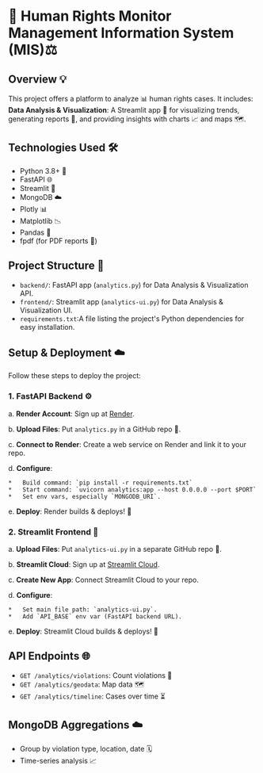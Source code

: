 # 🚀 Human Rights Monitor Management Information System (MIS)⚖️

## Overview 💡

This project offers a platform to  analyze 📊 human rights cases. It includes:
 **Data Analysis & Visualization**: A Streamlit app 🎈 for visualizing trends, generating reports 📝, and providing insights with charts 📈 and maps 🗺️.

## Technologies Used 🛠️

*   Python 3.8+ 🐍
*   FastAPI 🌐
*   Streamlit 🎨
*   MongoDB ☁️
*   Plotly 📊
*   Matplotlib 📉
*   Pandas 🐼
*   fpdf (for PDF reports 📄)

## Project Structure 📂

*   `backend/`: FastAPI app (`analytics.py`) for Data Analysis & Visualization API.
*   `frontend/`: Streamlit app (`analytics-ui.py`) for Data Analysis & Visualization UI.
*   `requirements.txt`:A file listing the project's Python dependencies for easy installation.

## Setup & Deployment ☁️

Follow these steps to deploy the project:

### 1. FastAPI Backend ⚙️

a.  **Render Account**: Sign up at [Render](https://render.com/).

b.  **Upload Files**: Put `analytics.py` in a GitHub repo 🐙.

c.  **Connect to Render**: Create a web service on Render and link it to your repo.

d.  **Configure**:

    *   Build command: `pip install -r requirements.txt`
    *   Start command: `uvicorn analytics:app --host 0.0.0.0 --port $PORT`
    *   Set env vars, especially `MONGODB_URI`.

e.  **Deploy**: Render builds & deploys! 🎉


### 2. Streamlit Frontend 🎈

a.  **Upload Files**: Put `analytics-ui.py` in a separate GitHub repo 🐙.

b.  **Streamlit Cloud**: Sign up at [Streamlit Cloud](https://streamlit.io/cloud).

c.  **Create New App**: Connect Streamlit Cloud to your repo.

d.  **Configure**:

    *   Set main file path: `analytics-ui.py`.
    *   Add `API_BASE` env var (FastAPI backend URL).

e.  **Deploy**: Streamlit Cloud builds & deploys! 🚀


## API Endpoints 🌐

*   `GET /analytics/violations`: Count violations 🔢
*   `GET /analytics/geodata`: Map data 🗺️
*   `GET /analytics/timeline`: Cases over time ⏳

## MongoDB Aggregations ☁️
* Group by violation type, location, date 🗓️
* Time-series analysis 📈



